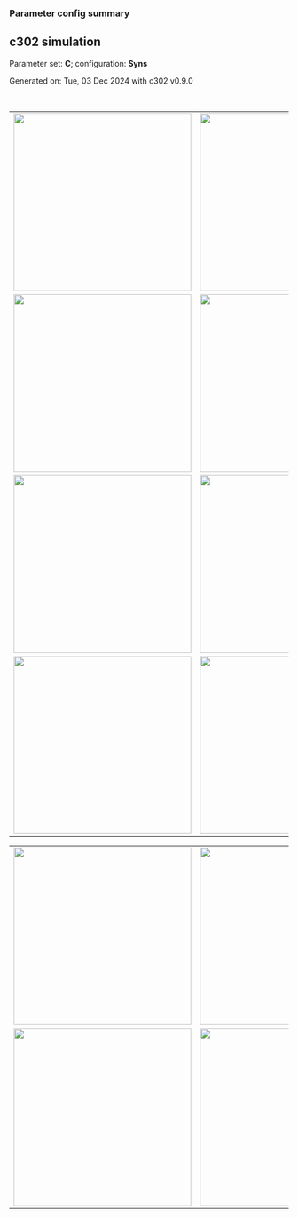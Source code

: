 ### Parameter config summary 
<h2>c302 simulation</h2>
<p>Parameter set: <b>C</b>; configuration: <b>Syns</b></p>
<p>Generated on: Tue, 03 Dec 2024 with c302 v0.9.0</p><br/>
<table>

<tr>
  <td><a href="images/neurons_C_Syns.png"><img alt=" " src="images/neurons_C_Syns.png" height="320"/></a></td>
  <td><a href="images/traces_neuron_Syns_C.png"><img alt=" " src="images/traces_neuron_Syns_C.png" height="320"/></a></td>
</tr>

<tr>
  <td><a href="images/neuron_activity_C_Syns.png"><img alt=" " src="images/neuron_activity_C_Syns.png" height="320"/></a></td>
  <td><a href="images/traces_neuron_activity_Syns_C.png"><img alt=" " src="images/traces_neuron_activity_Syns_C.png" height="320"/></a></td>
</tr>

<tr>
  <td><a href="images/muscles_C_Syns.png"><img alt=" " src="images/muscles_C_Syns.png" height="320"/></a></td>
  <td><a href="images/traces_muscles_Syns_C.png"><img alt=" " src="images/traces_muscles_Syns_C.png" height="320"/></a></td>
</tr>

<tr>
  <td><a href="images/muscle_activity_C_Syns.png"><img alt=" " src="images/muscle_activity_C_Syns.png" height="320"/></a></td>
  <td><a href="images/traces_muscles_activity_Syns_C.png"><img alt=" " src="images/traces_muscles_activity_Syns_C.png" height="320"/></a></td>
</tr>
</table>
<table>

<tr><td><a href="images/c302_C_Syns_exc_to_neurons.png"><img alt=" " src="images/c302_C_Syns_exc_to_neurons.png" height="320"/></a></td>

  <td><a href="images/c302_C_Syns_inh_to_neurons.png"><img alt=" " src="images/c302_C_Syns_inh_to_neurons.png" height="320"/></a></td>

  <td><a href="images/c302_C_Syns_elec_neurons_neurons.png"><img alt=" " src="images/c302_C_Syns_elec_neurons_neurons.png" height="320"/></a></td></tr>

<tr><td><a href="images/c302_C_Syns_exc_to_muscles.png"><img alt=" " src="images/c302_C_Syns_exc_to_muscles.png" height="320"/></a></td>

  <td><a href="images/c302_C_Syns_inh_to_muscles.png"><img alt=" " src="images/c302_C_Syns_inh_to_muscles.png" height="320"/></a></td></tr>
</table>
